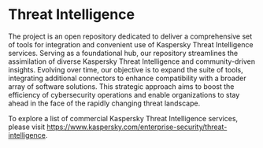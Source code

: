 # Threat Intelligence

The project is an open repository dedicated to deliver a comprehensive set of tools for integration and convenient use of Kaspersky Threat Intelligence services. Serving as a foundational hub, our repository streamlines the assimilation of diverse Kaspersky Threat Intelligence and community-driven insights. Evolving over time, our objective is to expand the suite of tools, integrating additional connectors to enhance compatibility with a broader array of software solutions. This strategic approach aims to boost the efficiency of cybersecurity operations and enable organizations to stay ahead in the face of the rapidly changing threat landscape. 

To explore a list of commercial Kaspersky Threat Intelligence services, please visit https://www.kaspersky.com/enterprise-security/threat-intelligence.
